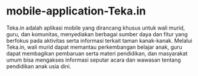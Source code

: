 # mobile-application-Teka.in

Teka.in adalah aplikasi mobile yang dirancang khusus untuk wali murid, guru, dan komunitas, menyediakan berbagai sumber daya dan fitur yang berfokus pada aktivitas serta informasi terkait taman kanak-kanak. Melalui Teka.in, wali murid dapat memantau perkembangan belajar anak, guru dapat membagikan pembaruan serta materi pendidikan, dan masyarakat umum bisa mengakses informasi seputar acara dan wawasan tentang pendidikan anak usia dini.
